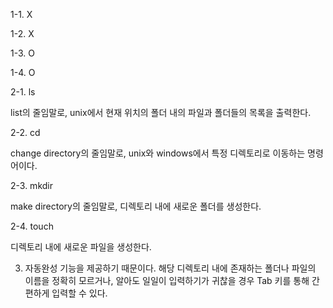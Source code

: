 1-1. X

1-2. X

1-3. O

1-4. O



2-1. ls

list의 줄임말로, unix에서 현재 위치의 폴더 내의 파일과 폴더들의 목록을 출력한다.

2-2. cd

change directory의 줄임말로, unix와 windows에서 특정 디렉토리로 이동하는 명령어이다.

2-3. mkdir

make directory의 줄임말로, 디렉토리 내에 새로운 폴더를 생성한다.

2-4. touch

디렉토리 내에 새로운 파일을 생성한다.



3. 자동완성 기능을 제공하기 때문이다. 해당 디렉토리 내에 존재하는 폴더나 파일의 이름을 정확히 모르거나, 알아도 일일이 입력하기가 귀찮을 경우 Tab 키를 통해 간편하게 입력할 수 있다.
